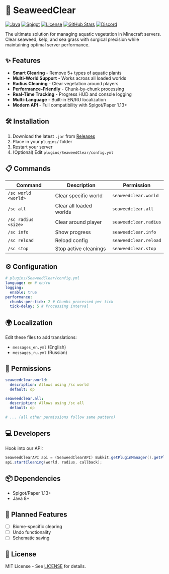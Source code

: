 
# 🌊 SeaweedClear 

[![Java](https://img.shields.io/badge/Java-8%2B-orange?logo=openjdk)](https://java.com)
[![Spigot](https://img.shields.io/badge/Spigot-1.13%2B-yellow)](https://www.spigotmc.org)
[![License](https://img.shields.io/badge/license-MIT-green.svg)](LICENSE)
[![GitHub Stars](https://img.shields.io/github/stars/username/repo)](https://github.com/username/repo/stargazers)
[![Discord](https://img.shields.io/discord/server_id?logo=discord&label=Discord)](https://discord.gg/invite-link)

The ultimate solution for managing aquatic vegetation in Minecraft servers. Clear seaweed, kelp, and sea grass with surgical precision while maintaining optimal server performance.

## ✨ Features

- **Smart Clearing** - Remove 5+ types of aquatic plants
- **Multi-World Support** - Works across all loaded worlds
- **Radius Cleaning** - Clear vegetation around players
- **Performance-Friendly** - Chunk-by-chunk processing
- **Real-Time Tracking** - Progress HUD and console logging
- **Multi-Language** - Built-in EN/RU localization
- **Modern API** - Full compatibility with Spigot/Paper 1.13+

## 🛠 Installation

1. Download the latest `.jar` from [Releases](https://github.com/yourname/SeaweedClear/releases)
2. Place in your `plugins/` folder
3. Restart your server
4. (Optional) Edit `plugins/SeaweedClear/config.yml`

## 📋 Commands

| Command | Description | Permission |
|---------|-------------|------------|
| `/sc world <world>` | Clear specific world | `seaweedclear.world` |
| `/sc all` | Clear all loaded worlds | `seaweedclear.all` |
| `/sc radius <size>` | Clear around player | `seaweedclear.radius` |
| `/sc info` | Show progress | `seaweedclear.info` |
| `/sc reload` | Reload config | `seaweedclear.reload` |
| `/sc stop` | Stop active cleanings | `seaweedclear.stop` |

## ⚙ Configuration

```yaml
# plugins/SeaweedClear/config.yml
language: en # en/ru
logging:
  enable: true
performance:
  chunks-per-tick: 2 # Chunks processed per tick
  tick-delay: 5 # Processing interval
```

## 🌍 Localization

Edit these files to add translations:
- `messages_en.yml` (English)
- `messages_ru.yml` (Russian)

## 📜 Permissions

```yaml
seaweedclear.world:
  description: Allows using /sc world
  default: op

seaweedclear.all:
  description: Allows using /sc all
  default: op
  
# ... (all other permissions follow same pattern)
```

## 💻 Developers

Hook into our API:
```java
SeaweedClearAPI api = (SeaweedClearAPI) Bukkit.getPluginManager().getPlugin("SeaweedClear");
api.startCleaning(world, radius, callback);
```

## 📦 Dependencies

- Spigot/Paper 1.13+
- Java 8+

## 🚀 Planned Features

- [ ] Biome-specific clearing
- [ ] Undo functionality
- [ ] Schematic saving

## 📄 License

MIT License - See [LICENSE](LICENSE) for details.

